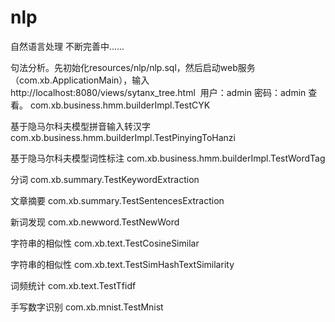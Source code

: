 # nlp
自然语言处理 不断完善中......

句法分析。先初始化resources/nlp/nlp.sql，然后启动web服务（com.xb.ApplicationMain），输入http://localhost:8080/views/sytanx_tree.html  用户：admin 密码：admin 查看。
com.xb.business.hmm.builderImpl.TestCYK   

基于隐马尔科夫模型拼音输入转汉字
com.xb.business.hmm.builderImpl.TestPinyingToHanzi  

基于隐马尔科夫模型词性标注
com.xb.business.hmm.builderImpl.TestWordTag   

分词
com.xb.summary.TestKeywordExtraction  

文章摘要
com.xb.summary.TestSentencesExtraction  

新词发现
com.xb.newword.TestNewWord  

字符串的相似性
com.xb.text.TestCosineSimilar   

字符串的相似性
com.xb.text.TestSimHashTextSimilarity

词频统计 
com.xb.text.TestTfidf

手写数字识别
com.xb.mnist.TestMnist
